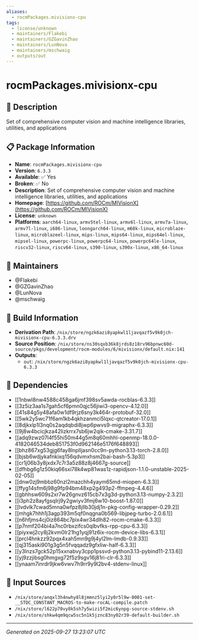 ```yaml
---
aliases:
  - rocmPackages.mivisionx-cpu
tags:
  - license/unknown
  - maintainers/Flakebi
  - maintainers/GZGavinZhao
  - maintainers/LunNova
  - maintainers/mschwaig
  - outputs/out
---
```


# rocmPackages.mivisionx-cpu

## 📝 Description

Set of comprehensive computer vision and machine intelligence libraries, utilities, and applications

## 📋 Package Information

- **Name**: `rocmPackages.mivisionx-cpu`
- **Version**: `6.3.3`
- **Available**: ✅ Yes
- **Broken**: ✅ No
- **Description**: Set of comprehensive computer vision and machine intelligence libraries, utilities, and applications
- **Homepage**: [https://github.com/ROCm/MIVisionX](https://github.com/ROCm/MIVisionX)
- **License**: `unknown`
- **Platforms**: `aarch64-linux`, `armv5tel-linux`, `armv6l-linux`, `armv7a-linux`, `armv7l-linux`, `i686-linux`, `loongarch64-linux`, `m68k-linux`, `microblaze-linux`, `microblazeel-linux`, `mips-linux`, `mips64-linux`, `mips64el-linux`, `mipsel-linux`, `powerpc-linux`, `powerpc64-linux`, `powerpc64le-linux`, `riscv32-linux`, `riscv64-linux`, `s390-linux`, `s390x-linux`, `x86_64-linux`
## 👥 Maintainers

- @Flakebi
- @GZGavinZhao
- @LunNova
- @mschwaig


## 🔧 Build Information

- **Derivation Path**: `/nix/store/ngzk6azi8yapkwl1ljavqazf5v9k0jch-mivisionx-cpu-6.3.3.drv`
- **Source Position**: `/nix/store/ns30sqxb36k8jrds8z18rv96bpnwc60d-source/pkgs/development/rocm-modules/6/mivisionx/default.nix:141`
- **Outputs**:
  - `out`:  `/nix/store/ngzk6azi8yapkwl1ljavqazf5v9k0jch-mivisionx-cpu-6.3.3`

## 🔗 Dependencies

- [[1nbwl8nw4588c458ga6jmf398sv5awda-rocblas-6.3.3]]
- [[3z5iz3aa1s7gah5cf6pmn0qjc56jiwi3-opencv-4.12.0]]
- [[41s84g5y48afa0w1df9rjz6sny3k464r-protobuf-32.0]]
- [[5wk2y5wc71f6am1kb4qkhzanmci5lqxc-qtcreator-17.0.1]]
- [[8djkxlp1l3nq0s2aqdqbdi8jwp6pwvs9-migraphx-6.3.3]]
- [[9j8w4bcicjkza42lizkrrx7sb6jw2qik-cmake-3.31.7]]
- [[adq9zwz07l4f55hi50m44g5m8q60mhhl-openmp-18.0.0-4182046534deb851753f0d962146e5176f648893]]
- [[bhz867xg53gjg6fay8lnplljasn0cc9n-python3.13-torch-2.8.0]]
- [[bjsb6wdjykafnkixq156qdvmxhsm2bai-bash-5.3p3]]
- [[cr1j06b3y8jxdx7c7r3a5z88z8j4667g-source]]
- [[dfhbg6g1z50kiq66sxi78k4wp81was1z-rapidjson-1.1.0-unstable-2025-02-05]]
- [[dnw0zj9mbbz60nzl2mazchh4yaym65md-miopen-6.3.3]]
- [[ffyg14sfm6j98g9fp94bm48xp2g493p2-ffmpeg-4.4.6]]
- [[gbhhsw609s2xr7w26gnvz615cb7x3g3d-python3.13-numpy-2.3.2]]
- [[i3ph2z8ayfgsqlrj9y2gwiyv3fmj6w10-boost-1.87.0]]
- [[lvdvlk7cwad5mna0wfpz8jllb30jdj1n-pkg-config-wrapper-0.29.2]]
- [[mhgk7hhh1j3agp393m5qf0nqgna0b569-libjpeg-turbo-2.0.6.1]]
- [[n6hfjms4cj0iz864bc7pix4wr34dlh82-rocm-cmake-6.3.3]]
- [[p7nmf204bi4a7nc0rbxzifcs0qlbvfks-rpp-cpu-6.3.3]]
- [[piyxwj2cy8j2kvm0lr21hg1yqj91z6ix-rocm-device-libs-6.3.1]]
- [[prcl4hnkzz92pqx4xah5mn9g9j4yl2lm-lmdb-0.9.33]]
- [[qj315aski901g3g5n5fvqqadz9gfxliw-half-6.3.3]]
- [[y3lnzs7gck52p15xxnabvy3cpp1pssvd-python3.13-pybind11-2.13.6]]
- [[yj9zzjibsg0hmgxg72f5z9sgv16j81ri-clr-6.3.3]]
- [[ynaam7inrdr9jkw6vwv7h9rr9y9l2bv4-stdenv-linux]]

## 📁 Input Sources

- `/nix/store/anqxl3h4nwhy8l8jmmnz5lyi2y0r5l9w-0001-set-__STDC_CONSTANT_MACROS-to-make-rocAL-compile.patch`
- `/nix/store/l622p70vy8k5sh7y5wizi5f2mic6ynpg-source-stdenv.sh`
- `/nix/store/shkw4qm9qcw5sc5n1k5jznc83ny02r39-default-builder.sh`

---
*Generated on 2025-09-27 13:23:07 UTC*
